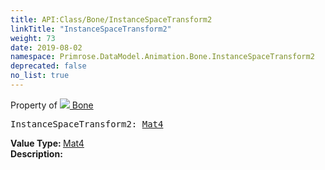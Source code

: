 ```yaml
---
title: API:Class/Bone/InstanceSpaceTransform2
linkTitle: "InstanceSpaceTransform2"
weight: 73
date: 2019-08-02
namespace: Primrose.DataModel.Animation.Bone.InstanceSpaceTransform2
deprecated: false
no_list: true
---
```

Property of <a href="/docs/api-reference/Class/Bone"><img src="/icons/silk/bone.png"/>&nbsp;Bone</a>
<pre class="method-declaration">
InstanceSpaceTransform2: <a class="type" href="/docs/api-reference/DataType/Mat4">Mat4</a></pre>
<b>Value Type: </b>
<a class="type" href="/docs/api-reference/DataType/Mat4">Mat4</a>
<br/>
<b>Description: </b>